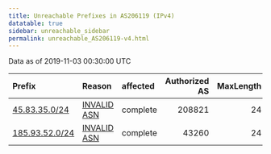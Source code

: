 ```yaml
---
title: Unreachable Prefixes in AS206119 (IPv4)
datatable: true
sidebar: unreachable_sidebar
permalink: unreachable_AS206119-v4.html
---
```


Data as of 2019-11-03 00:30:00 UTC


<div class="datatable-begin"></div>

| Prefix                                                 | Reason                                                                                                 | affected   |   Authorized AS |   MaxLength | Anchor                                         |   unreachable /24s |
|:-------------------------------------------------------|:-------------------------------------------------------------------------------------------------------|:-----------|----------------:|------------:|:-----------------------------------------------|-------------------:|
| [45.83.35.0/24](https://stat.ripe.net/45.83.35.0/24)   | [INVALID ASN](https://rpki-validator.ripe.net/announcement-preview?asn=AS206119&prefix=45.83.35.0/24)  | complete   |          208821 |          24 | [RIPE](unreachable_RIPE_NCC_RPKI_Root-v4.html) |                  1 |
| [185.93.52.0/24](https://stat.ripe.net/185.93.52.0/24) | [INVALID ASN](https://rpki-validator.ripe.net/announcement-preview?asn=AS206119&prefix=185.93.52.0/24) | complete   |           43260 |          24 | [RIPE](unreachable_RIPE_NCC_RPKI_Root-v4.html) |                  1 |

<div class="datatable-end"></div>